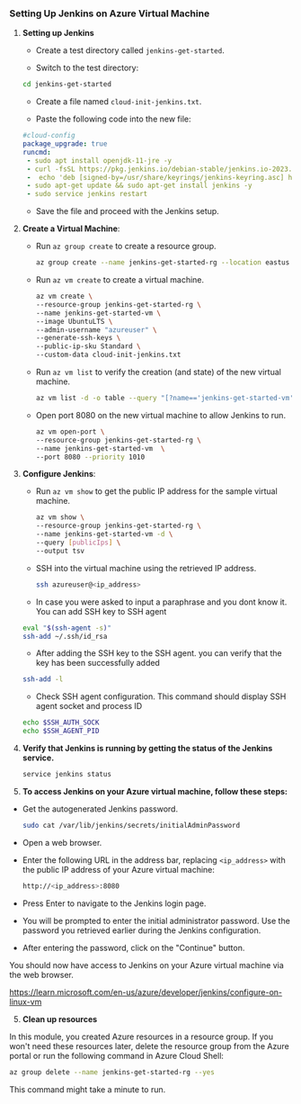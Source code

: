 ### Setting Up Jenkins on Azure Virtual Machine

1. **Setting up Jenkins**

    - Create a test directory called `jenkins-get-started`.

    - Switch to the test directory:
    ```bash
   cd jenkins-get-started
    ```

    - Create a file named `cloud-init-jenkins.txt`. 

    - Paste the following code into the new file:
    ```yaml
   #cloud-config
   package_upgrade: true
   runcmd:
     - sudo apt install openjdk-11-jre -y
     - curl -fsSL https://pkg.jenkins.io/debian-stable/jenkins.io-2023.key | sudo tee /usr/share/keyrings/jenkins-keyring.asc > /dev/null
     -  echo 'deb [signed-by=/usr/share/keyrings/jenkins-keyring.asc] https://pkg.jenkins.io/debian-stable binary/' | sudo tee /etc/apt/sources.list.d/jenkins.list > /dev/null
     - sudo apt-get update && sudo apt-get install jenkins -y
     - sudo service jenkins restart
    ```

    - Save the file and proceed with the Jenkins setup.


2. **Create a Virtual Machine**:
   - Run `az group create` to create a resource group.
     ```bash
     az group create --name jenkins-get-started-rg --location eastus
     ```
   - Run `az vm create` to create a virtual machine.
     ```bash
     az vm create \
     --resource-group jenkins-get-started-rg \
     --name jenkins-get-started-vm \
     --image UbuntuLTS \
     --admin-username "azureuser" \
     --generate-ssh-keys \
     --public-ip-sku Standard \
     --custom-data cloud-init-jenkins.txt
     ```
   - Run `az vm list` to verify the creation (and state) of the new virtual machine.
     ```bash
     az vm list -d -o table --query "[?name=='jenkins-get-started-vm']"
     ```
   - Open port 8080 on the new virtual machine to allow Jenkins to run.
     ```bash
     az vm open-port \
     --resource-group jenkins-get-started-rg \
     --name jenkins-get-started-vm  \
     --port 8080 --priority 1010
     ```

2. **Configure Jenkins**:
   - Run `az vm show` to get the public IP address for the sample virtual machine.
     ```bash
     az vm show \
     --resource-group jenkins-get-started-rg \
     --name jenkins-get-started-vm -d \
     --query [publicIps] \
     --output tsv
     ```
   - SSH into the virtual machine using the retrieved IP address.
     ```bash
     ssh azureuser@<ip_address>
     ```

    - In case you were asked to input a paraphrase and you dont know it. You can add SSH key to SSH agent
     ```bash
     eval "$(ssh-agent -s)"
     ssh-add ~/.ssh/id_rsa
     ```

    - After adding the SSH key to the SSH agent. you can verify that the key has been successfully added
     ```bash
     ssh-add -l
     ```
    - Check SSH agent configuration. This command should display SSH agent socket and process ID
     ```bash
     echo $SSH_AUTH_SOCK
     echo $SSH_AGENT_PID
     ```

3. **Verify that Jenkins is running by getting the status of the Jenkins service.**
    ```bash
    service jenkins status
    ```

4. **To access Jenkins on your Azure virtual machine, follow these steps:**

- Get the autogenerated Jenkins password.
    ```bash
    sudo cat /var/lib/jenkins/secrets/initialAdminPassword
    ```

- Open a web browser.

- Enter the following URL in the address bar, replacing `<ip_address>` with the public IP address of your Azure virtual machine:
   ```bash
   http://<ip_address>:8080
   ```

- Press Enter to navigate to the Jenkins login page.
- You will be prompted to enter the initial administrator password. Use the password you retrieved earlier during the Jenkins  configuration.

- After entering the password, click on the "Continue" button.

You should now have access to Jenkins on your Azure virtual machine via the web browser.



https://learn.microsoft.com/en-us/azure/developer/jenkins/configure-on-linux-vm




5. **Clean up resources**

In this module, you created Azure resources in a resource group. If you won't need these resources later, delete the resource group from the Azure portal or run the following command in Azure Cloud Shell:

```bash
az group delete --name jenkins-get-started-rg --yes
```
This command might take a minute to run.
